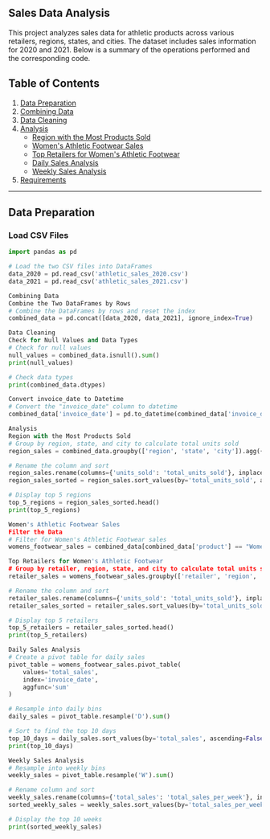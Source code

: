## Sales Data Analysis

This project analyzes sales data for athletic products across various retailers, regions, states, and cities. The dataset includes sales information for 2020 and 2021. Below is a summary of the operations performed and the corresponding code.

## Table of Contents

1. [Data Preparation](#data-preparation)
2. [Combining Data](#combining-data)
3. [Data Cleaning](#data-cleaning)
4. [Analysis](#analysis)
    - [Region with the Most Products Sold](#region-with-the-most-products-sold)
    - [Women's Athletic Footwear Sales](#womens-athletic-footwear-sales)
    - [Top Retailers for Women's Athletic Footwear](#top-retailers-for-womens-athletic-footwear)
    - [Daily Sales Analysis](#daily-sales-analysis)
    - [Weekly Sales Analysis](#weekly-sales-analysis)
5. [Requirements](#requirements)

---

## Data Preparation

### Load CSV Files
```python
import pandas as pd

# Load the two CSV files into DataFrames
data_2020 = pd.read_csv('athletic_sales_2020.csv')
data_2021 = pd.read_csv('athletic_sales_2021.csv')

Combining Data
Combine the Two DataFrames by Rows
# Combine the DataFrames by rows and reset the index
combined_data = pd.concat([data_2020, data_2021], ignore_index=True)

Data Cleaning
Check for Null Values and Data Types
# Check for null values
null_values = combined_data.isnull().sum()
print(null_values)

# Check data types
print(combined_data.dtypes)

Convert invoice_date to Datetime
# Convert the "invoice_date" column to datetime
combined_data['invoice_date'] = pd.to_datetime(combined_data['invoice_date'], errors='coerce')

Analysis
Region with the Most Products Sold
# Group by region, state, and city to calculate total units sold
region_sales = combined_data.groupby(['region', 'state', 'city']).agg({'units_sold': 'sum'})

# Rename the column and sort
region_sales.rename(columns={'units_sold': 'total_units_sold'}, inplace=True)
region_sales_sorted = region_sales.sort_values(by='total_units_sold', ascending=False)

# Display top 5 regions
top_5_regions = region_sales_sorted.head()
print(top_5_regions)

Women's Athletic Footwear Sales
Filter the Data
# Filter for Women's Athletic Footwear sales
womens_footwear_sales = combined_data[combined_data['product'] == "Women's Athletic Footwear"]

Top Retailers for Women's Athletic Footwear
# Group by retailer, region, state, and city to calculate total units sold
retailer_sales = womens_footwear_sales.groupby(['retailer', 'region', 'state', 'city']).agg({'units_sold': 'sum'})

# Rename the column and sort
retailer_sales.rename(columns={'units_sold': 'total_units_sold'}, inplace=True)
retailer_sales_sorted = retailer_sales.sort_values(by='total_units_sold', ascending=False)

# Display top 5 retailers
top_5_retailers = retailer_sales_sorted.head()
print(top_5_retailers)

Daily Sales Analysis
# Create a pivot table for daily sales
pivot_table = womens_footwear_sales.pivot_table(
    values='total_sales',
    index='invoice_date',
    aggfunc='sum'
)

# Resample into daily bins
daily_sales = pivot_table.resample('D').sum()

# Sort to find the top 10 days
top_10_days = daily_sales.sort_values(by='total_sales', ascending=False).head(10)
print(top_10_days)

Weekly Sales Analysis
# Resample into weekly bins
weekly_sales = pivot_table.resample('W').sum()

# Rename column and sort
weekly_sales.rename(columns={'total_sales': 'total_sales_per_week'}, inplace=True)
sorted_weekly_sales = weekly_sales.sort_values(by='total_sales_per_week', ascending=False)

# Display the top 10 weeks
print(sorted_weekly_sales)
